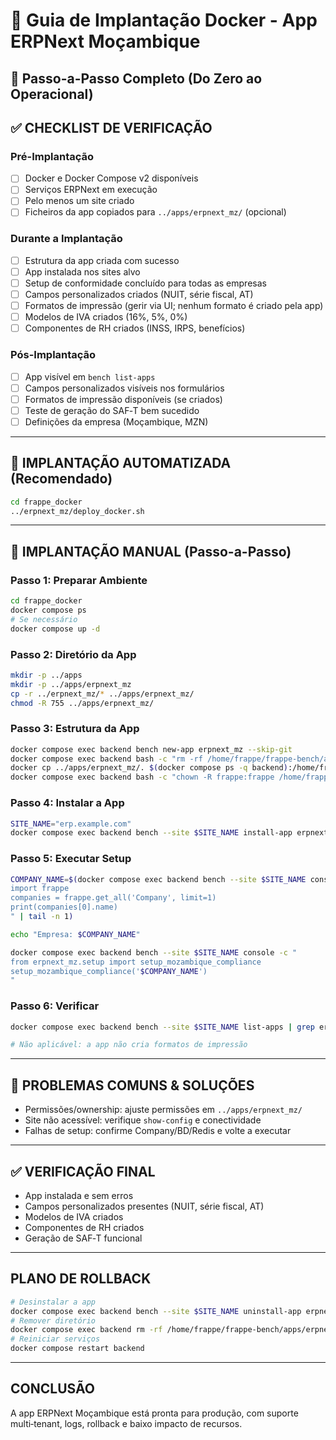 # 🐳 Guia de Implantação Docker - App ERPNext Moçambique

## 🎯 Passo-a-Passo Completo (Do Zero ao Operacional)

## ✅ **CHECKLIST DE VERIFICAÇÃO**

### **Pré-Implantação**
- [ ] Docker e Docker Compose v2 disponíveis
- [ ] Serviços ERPNext em execução
- [ ] Pelo menos um site criado
- [ ] Ficheiros da app copiados para `../apps/erpnext_mz/` (opcional)

### **Durante a Implantação**
- [ ] Estrutura da app criada com sucesso
- [ ] App instalada nos sites alvo
- [ ] Setup de conformidade concluído para todas as empresas
- [ ] Campos personalizados criados (NUIT, série fiscal, AT)
- [ ] Formatos de impressão (gerir via UI; nenhum formato é criado pela app)
- [ ] Modelos de IVA criados (16%, 5%, 0%)
- [ ] Componentes de RH criados (INSS, IRPS, benefícios)

### **Pós-Implantação**
- [ ] App visível em `bench list-apps`
- [ ] Campos personalizados visíveis nos formulários
- [ ] Formatos de impressão disponíveis (se criados)
- [ ] Teste de geração do SAF‑T bem sucedido
- [ ] Definições da empresa (Moçambique, MZN)

---

## **🚀 IMPLANTAÇÃO AUTOMATIZADA (Recomendado)**

```bash
cd frappe_docker
../erpnext_mz/deploy_docker.sh
```

---

## **🔧 IMPLANTAÇÃO MANUAL (Passo-a-Passo)**

### **Passo 1: Preparar Ambiente**
```bash
cd frappe_docker
docker compose ps
# Se necessário
docker compose up -d
```

### **Passo 2: Diretório da App**
```bash
mkdir -p ../apps
mkdir -p ../apps/erpnext_mz
cp -r ../erpnext_mz/* ../apps/erpnext_mz/
chmod -R 755 ../apps/erpnext_mz/
```

### **Passo 3: Estrutura da App**
```bash
docker compose exec backend bench new-app erpnext_mz --skip-git
docker compose exec backend bash -c "rm -rf /home/frappe/frappe-bench/apps/erpnext_mz/*"
docker cp ../apps/erpnext_mz/. $(docker compose ps -q backend):/home/frappe/frappe-bench/apps/erpnext_mz/
docker compose exec backend bash -c "chown -R frappe:frappe /home/frappe/frappe-bench/apps/erpnext_mz/"
```

### **Passo 4: Instalar a App**
```bash
SITE_NAME="erp.example.com"
docker compose exec backend bench --site $SITE_NAME install-app erpnext_mz
```

### **Passo 5: Executar Setup**
```bash
COMPANY_NAME=$(docker compose exec backend bench --site $SITE_NAME console -c "
import frappe
companies = frappe.get_all('Company', limit=1)
print(companies[0].name)
" | tail -n 1)

echo "Empresa: $COMPANY_NAME"

docker compose exec backend bench --site $SITE_NAME console -c "
from erpnext_mz.setup import setup_mozambique_compliance
setup_mozambique_compliance('$COMPANY_NAME')
"
```

### **Passo 6: Verificar**
```bash
docker compose exec backend bench --site $SITE_NAME list-apps | grep erpnext_mz

# Não aplicável: a app não cria formatos de impressão
```

---

## 🚨 **PROBLEMAS COMUNS & SOLUÇÕES**

- Permissões/ownership: ajuste permissões em `../apps/erpnext_mz/`
- Site não acessível: verifique `show-config` e conectividade
- Falhas de setup: confirme Company/BD/Redis e volte a executar

---

## **✅ VERIFICAÇÃO FINAL**

- App instalada e sem erros
- Campos personalizados presentes (NUIT, série fiscal, AT)
- Modelos de IVA criados
- Componentes de RH criados
- Geração de SAF‑T funcional

---

## **PLANO DE ROLLBACK**

```bash
# Desinstalar a app
docker compose exec backend bench --site $SITE_NAME uninstall-app erpnext_mz
# Remover diretório
docker compose exec backend rm -rf /home/frappe/frappe-bench/apps/erpnext_mz
# Reiniciar serviços
docker compose restart backend
```

---

## **CONCLUSÃO**

A app ERPNext Moçambique está pronta para produção, com suporte multi‑tenant, logs, rollback e baixo impacto de recursos.
